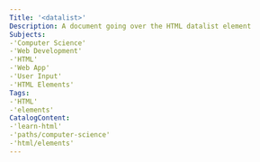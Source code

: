 ```yaml
---
Title: '<datalist>'
Description: A document going over the HTML datalist element
Subjects: 
-'Computer Science'
-'Web Development'
-'HTML'
-'Web App'
-'User Input'
-'HTML Elements'
Tags:
-'HTML'
-'elements'
CatalogContent: 
-'learn-html'
-'paths/computer-science'
-'html/elements'
---
```

